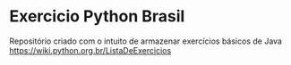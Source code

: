 # Exercicio Python Brasil
Repositório criado com o intuito de armazenar exercícios básicos de Java
https://wiki.python.org.br/ListaDeExercicios
